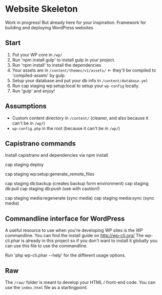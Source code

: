 # Website Skeleton

Work in progress! But already here for your inspiration.
Framework for building and deploying WordPress websites

## Start

1. Put your WP core in `/wp/`
2. Run 'npm install gulp' to install gulp in your project.
3. Run 'npm install' to install the dependencies
4. Your assets are in `/content/themes/v1/assets/` <- they'll be compiled to 'compiled-assets' by gulp.
5. Setup your database and put your db info in `/content/database.yml`
6. Run cap staging wp:setup:local to setup your `wp-config` locally.
7. Run 'gulp' and enjoy!

## Assumptions

* Custom content directory in `/content/` (cleaner, and also because it can't be in `/wp/`)
* `wp-config.php` in the root (because it can't be in `/wp/`)

## Capistrano commands

Install capistrano and dependencies via npm install

cap staging deploy

cap staging wp:setup:generate_remote_files

cap staging db:backup (creates backup form environment)
cap staging db:pull
cap staging db:push (use with caution!)

cap staging media:regenerate (sync media)
cap staging media:sync (sync media)


## Commandline interface for WordPress

A useful resource to use when you're developing WP sites is the WP commandline.
You can find the install guide on http://wp-cli.org/
The wp-cli.phar is already in this project so if you don't want to install it globally you can use this file to use the commandline.

Run 'php wp-cli.phar --help' for the different usage options.

## Raw

The `/raw/` folder is meant to develop your HTML / front-end code. You can use the `index.html` file as a startingpoint.
